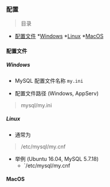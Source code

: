 ### 配置

> 目录
* [配置文件](#配置文件)
    *[Windows](#windows)
    *[Linux](#linux)
    *[MacOS](#macos)


#### 配置文件

##### Windows

* MySQL 配置文件名称 `my.ini`
    
* 配置文件路径 (Windows, AppServ)
> mysql/my.ini


##### Linux 

* 通常为 
> /etc/mysql/my.cnf

* 举例 (Ubuntu 16.04, MySQL 5.7.18)
    * `/etc/mysql/my.cnf

#### MacOS




    

































